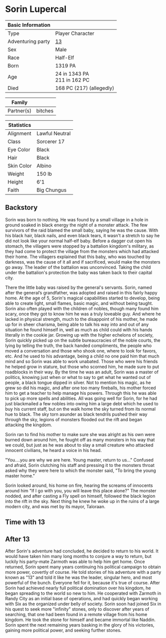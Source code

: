 # Sorin Lupercal


| Basic Information | |
| - | - |
| Type | Player Character |
| Adventuring party | [13](13.md) |
| Sex | Male |
| Race | Half-Elf |
| Born | 1319 PA |
| Age | 24 in 1343 PA<br>211 in 162 PC |
| Died | 168 PC (217) (allegedly) |

| Family | |
| - | - |
| Partner(s) | bitches |

| Statistics | |
| - | - |
| Alignment | Lawful Neutral |
| Class | Sorcerer 17 |
| Eye Color | Black |
| Hair | Black |
| Skin Color | Albino |
| Weight | 150 lb |
| Height | 6'1 |
| Faith | Big Chungus |

## Backstory

Sorin was born to nothing. He was found by a small village in a hole in ground soaked in black energy the night of a monster attack. The few survivors of the raid blamed the small baby, saying he was the cause. With his black hair, black nails, and even black tears, it wasn't a stretch to say he did not look like your normal half-elf baby. Before a dagger cut open his stomach, the villagers were stopped by a battalion kingdom's military, as they had come to protect the village from the monsters which had attacked their home. The villagers explained that this baby, who was touched by darkness, was the cause of it all and if sacrificed, would make the monsters go away. The leader of the battalion was unconvinced. Taking the child under the battalion's protection the baby was taken back to their capital city. 

There the little baby was raised by the general's servants. Sorin, named after the general’s grandfather, was adopted and raised in this fairly happy home. At the age of 5, Sorin's magical capabilities started to develop, being able to create light, small flames, basic magic, and without being taught. Sorin also often played with the children of nobles, though many found him scary, once they got to know him he was a truly loveable guy. And where he lacked in physical strength, much to the disappoint of his mother, he made up for in sheer charisma, being able to talk his way into and out of any situation he found himself in, well as much as child could with his hands literally in the cookie jar.
Growing up with the higher echelons of society, Sorin quickly picked up on the subtle bureaucracies of the noble courts, the lying by telling the truth, the back handed compliments, the people who moved a conversation and those who shook one, where to look for favors, etc. And he used to his advantage, being a child no one paid him that much mind and so Sorin was able to work unabated. Those who were his friends he helped grow in stature, but those who scorned him, he made sure to put roadblocks in their way.
By the time he was an adult, Sorin was a master of politics, knowing just when or what to say to get what he wanted out of people, a black tongue dipped in silver. Not to mention his magic, as he grew so did his magic, and after one too many fireballs, his mother forced him to get a teacher to help manage his powers. Through this he was able to pick up more spells and abilities. All was going well for Sorin, for he had just blackmailed a few nobles into owing him a large debt which he used to buy his current staff, but on the walk home the sky turned from its normal hue to black. The sky torn asunder as black tendrils pushed their way through the sky, legions of monsters flooded out the rift and began attacking the kingdom.

Sorin ran to find his mother to make sure she was alright as his own were burned down around him, he fought off as many monsters in his way that we could, but just as he was about to slay a small creature who attacked innocent civilians, he heard a voice in his head.

"You....you are why we are here. Young master, return to us…" Confused and afraid, Sorin clutching his staff and pressing it to the monsters throat asked why they were here to which the monster said, "To bring the young master home."

Sorin looked around, his home on fire, hearing the screams of innocents around him "If I go with you, you will leave this place alone?" The monster nodded, and after casting a Fly spell on himself, followed the black legion into the rift in the sky. Next thing he knew he woke up in the ruins of a large modern city, and was met by its mayor, Taloraan.

## Time with 13

## After 13

After Sorin's adventure had concluded, he decided to return to his world. It would have taken him many long months to conjure a way to return, but luckily his party-mate Zarmoth was able to help him get home. Once returned, Sorin spent many years continuing his political campaign to obtain more power, covertly of course. He told stories of his adventure with a party known as "13" and told it like he was the leader, singular hero, and most powerful of the bunch. Everyone fell for it, because it's true of course. After Sorin had achieved nearly full political domination over his kingdom, he began spreading to the world so new to him. He cooperated with Zarmoth in Randy City as an initial base of operations, and had quickly began working with Six as the organized under belly of society. Sorin soon had joined Six in his quest to seek more "infinity" stones, only to discover after years of searching, that one had been found in a remote village from his home kingdom. He took the stone for himself and became immortal like Naddin. Sorin spent the next remaining years basking in the glory of his victories, gaining more political power, and seeking further stones.
